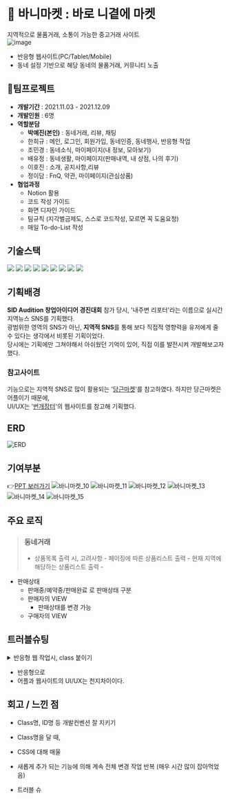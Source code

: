 # :rabbit: 바니마켓 : 바로 니곁에 마켓
 지역적으로 물품거래, 소통이 가능한 중고거래 사이트<br>
![image](https://user-images.githubusercontent.com/80744051/175080170-d8b23e14-0869-4417-9259-2ee7cb6c3d97.png)
- 반응형 웹사이트(PC/Tablet/Mobile)
- 동네 설정 기반으로 해당 동네의 물품거래, 커뮤니티 노출

<!--
> **참고사이트**<br>
> <img src="https://user-images.githubusercontent.com/80744051/175088472-331830ce-93e4-45fa-ad46-77d5a751a980.png"  width="130px"/>[링크](https://www.daangn.com/)&nbsp;&nbsp; <img src="https://user-images.githubusercontent.com/80744051/175094101-f2cb6435-a708-46c2-8d54-44bd879be00c.png"  width="130px"/>[링크](https://m.bunjang.co.kr/)<br>
-->

## :two_men_holding_hands:팀프로젝트
 - **개발기간** : 2021.11.03 - 2021.12.09 <br>
 - **개발인원** : 6명<br>
 - **역할분담**<br>
   - **박예진(본인)** : 동네거래, 리뷰, 채팅
   - 한희규 : 메인, 로그인, 회원가입, 동네인증, 동네행사, 반응형 작업
   - 조민경 : 동네소식, 마이페이지(내 정보, 모아보기)
   - 배유정 : 동네생활, 마이페이지(판매내역, 내 상점, 나의 후기)
   - 이호진 : 소개, 공지사항,리뷰
   - 정이담 : FnQ, 약관, 마이페이지(관심상품)
 - **협업과정**
   - Notion 활용
   - 코드 작성 가이드
   - 화면 디자인 가이드
   - 팀규칙 (지각벌금제도, 스스로 코드작성, 모르면 꼭 도움요청)
   - 매일 To-do-List 작성

## 기술스택
<img src="https://img.shields.io/badge/java-007396?style=flat-square&logo=java&logoColor=white"> <img src="https://img.shields.io/badge/javascript-F7DF1E?style=flat-square&logo=javascript&logoColor=black"> <img src="https://img.shields.io/badge/html5-E34F26?style=flat-square&logo=html5&logoColor=white"> <img src="https://img.shields.io/badge/css-1572B6?style=flat-square&logo=css3&logoColor=white">  <img src="https://img.shields.io/badge/bootstrap-7952B3?style=flat-square&logo=bootstrap&logoColor=white"> <img src="https://img.shields.io/badge/springboot-6DB33F?style=flat-square&logo=springboot&logoColor=white"> <img src="https://img.shields.io/badge/jquery-0769AD?style=flat-square&logo=jquery&logoColor=white"> <img src="https://img.shields.io/badge/mysql-4479A1?style=flat-square&logo=mysql&logoColor=white"> <img src="https://img.shields.io/badge/AWS-232F3E?style=flat-square&logo=Amazon%20AWS&logoColor=white"/> 

## 기획배경
**SID Audition 창업아이디어 경진대회** 참가 당시, '내주변 리포터'라는 이름으로 실시간 지역뉴스 SNS를 기획했다. <br>
광범위한 영역의 SNS가 아닌, **지역적 SNS**를 통해 보다 직접적 영향력을 유저에게 줄 수 있다는 생각에서 비롯된 기획이었다. <br>
당시에는 기획에만 그쳐야해서 아쉬웠던 기억이 있어, 직접 이를 발전시켜 개발해보고자 했다.
### 참고사이트
  기능으로는 지역적 SNS로 많이 활용되는 '[당근마켓](https://www.daangn.com/)'를 참고하였다. 하지만 당근마켓은 어플이기 때문에, <br>
  UI/UX는 '[번개장터](https://m.bunjang.co.kr/)'의 웹사이트를 참고해 기획했다.

## ERD   
<!--<img src="https://user-images.githubusercontent.com/80744051/175081886-3c061efd-d820-4639-881b-c4d6154fd2f8.png"  width="400px"/>-->
![ERD](https://user-images.githubusercontent.com/80744051/175081886-3c061efd-d820-4639-881b-c4d6154fd2f8.png)

## 기여부분
:point_right:[PPT 보러가기](https://drive.google.com/file/d/1JhJpskPHEFfbbZIzlTr5h56vigC3Osl_/view?usp=sharing)
![바니마켓_10](https://user-images.githubusercontent.com/80744051/175097030-ac6d242c-8d1c-400e-9c7a-c401f253560b.jpg)
![바니마켓_11](https://user-images.githubusercontent.com/80744051/175097072-2cf64512-db6c-4ae9-9c03-ea19a786a0c9.jpg)
![바니마켓_12](https://user-images.githubusercontent.com/80744051/175097158-f16a9c4a-4e30-408f-ae0b-b43b62d9ab70.jpg)
![바니마켓_13](https://user-images.githubusercontent.com/80744051/175097253-cd471440-f26b-46d7-9884-4ff5348181e4.jpg)
![바니마켓_14](https://user-images.githubusercontent.com/80744051/175097276-e642f178-8074-46ad-bd02-5eeb65ccf77a.jpg)
![바니마켓_15](https://user-images.githubusercontent.com/80744051/175097284-9a4eb9d2-1db3-41da-bab0-895e59df80e9.jpg)

## 주요 로직
> ### 동네거래
> - 상품목록 출력 시, 고려사항
    - 페이징에 따른 상품리스트 출력
    - 현재 지역에 해당하는 상품리스트 출력
    - 

  - 판매상태
    - 판매중/예약중/판매완료 로 판매상태 구분
    - 판매자의 VIEW
      -  판매상태를 변경 가능
    - 구매자의 VIEW


## 트러블슈팅
<details>
  <summary>반응형 웹 작업시, class 붙이기</summary>
  <div markdown="1">       
    {토글리스트의 content}
  </div>
  <div markdown="1">       
    {토글리스트의 content}
  </div>
</details>

- 반응형으로 
- 어플과 웹사이트의 UI/UX는 천지차이이다.

## 회고 / 느낀 점
- Class명, ID명 등 개발컨벤션 잘 지키기
- Class명을 달 때,
- CSS에 대해 매울

- 새롭게 추가 되는 기능에 의해 계속 전체 변경 작업 반복 (매우 시간 많이 잡아먹었음)

- 트러블 슈
